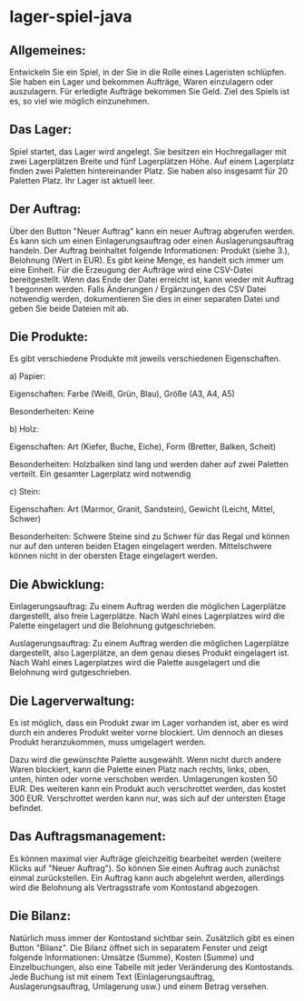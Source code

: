 # lager-spiel-java

## Allgemeines:

Entwickeln Sie ein Spiel, in der Sie in die Rolle eines Lageristen schlüpfen. Sie haben ein Lager und bekommen Aufträge, Waren einzulagern oder auszulagern. Für erledigte Aufträge bekommen Sie Geld. Ziel des Spiels ist es, so viel wie möglich einzunehmen.

## Das Lager:
Spiel startet, das Lager wird angelegt. Sie besitzen ein Hochregallager mit zwei Lagerplätzen Breite und fünf Lagerplätzen Höhe. Auf einem Lagerplatz finden zwei Paletten hintereinander Platz. Sie haben also insgesamt für 20 Paletten Platz. Ihr Lager ist aktuell leer.

## Der Auftrag:
Über den Button "Neuer Auftrag" kann ein neuer Auftrag abgerufen werden. Es kann sich um einen Einlagerungsauftrag oder einen Auslagerungsauftrag handeln. Der Auftrag beinhaltet folgende Informationen: Produkt (siehe 3.), Belohnung (Wert in EUR). 
Es gibt keine Menge, es handelt sich immer um eine Einheit. Für die Erzeugung der Aufträge wird eine CSV-Datei bereitgestellt. 
Wenn das Ende der Datei erreicht ist, kann wieder mit Auftrag 1 begonnen werden. Falls Änderungen / Ergänzungen des CSV Datei notwendig werden, dokumentieren Sie dies in einer separaten Datei und geben Sie beide Dateien mit ab.

## Die Produkte:
Es gibt verschiedene Produkte mit jeweils verschiedenen Eigenschaften.

a) Papier:

Eigenschaften: 
Farbe (Weiß, Grün, Blau), Größe (A3, A4, A5)

Besonderheiten:
Keine

b) Holz:

Eigenschaften:
Art (Kiefer, Buche, Eiche), Form (Bretter, Balken, Scheit)

Besonderheiten: 
Holzbalken sind lang und werden daher auf zwei Paletten verteilt. Ein gesamter Lagerplatz wird notwendig

c) Stein:

Eigenschaften:
Art (Marmor, Granit, Sandstein), Gewicht (Leicht, Mittel, Schwer)

Besonderheiten: 
Schwere Steine sind zu Schwer für das Regal und können nur auf den unteren beiden Etagen eingelagert werden. 
Mittelschwere können nicht in der obersten Etage eingelagert werden.

## Die Abwicklung:
Einlagerungsauftrag: 
Zu einem Auftrag werden die möglichen Lagerplätze dargestellt, also freie Lagerplätze. Nach Wahl eines Lagerplatzes wird die Palette eingelagert und die Belohnung gutgeschrieben.

Auslagerungsauftrag: 
Zu einem Auftrag werden die möglichen Lagerplätze dargestellt, also Lagerplätze, an dem genau dieses Produkt eingelagert ist. Nach Wahl eines Lagerplatzes wird die Palette ausgelagert und die Belohnung wird gutgeschrieben.

## Die Lagerverwaltung:
Es ist möglich, dass ein Produkt zwar im Lager vorhanden ist, aber es wird durch ein anderes Produkt weiter vorne blockiert. Um dennoch an dieses Produkt heranzukommen, muss umgelagert werden. 

Dazu wird die gewünschte Palette ausgewählt. Wenn nicht durch andere Waren blockiert, kann die Palette einen Platz nach rechts, links, oben, unten, hinten oder vorne verschoben werden. Umlagerungen kosten 50 EUR. 
Des weiteren kann ein Produkt auch verschrottet werden, das kostet 300 EUR. Verschrottet werden kann nur, was sich auf der untersten Etage befindet.

## Das Auftragsmanagement:
Es können maximal vier Aufträge gleichzeitig bearbeitet werden (weitere Klicks auf "Neuer Auftrag"). So können Sie einen Auftrag auch zunächst einmal zurückstellen. Ein Auftrag kann auch abgelehnt werden, allerdings wird die Belohnung als Vertragsstrafe vom Kontostand abgezogen.

## Die Bilanz:
Natürlich muss immer der Kontostand sichtbar sein. Zusätzlich gibt es einen Button "Bilanz". Die Bilanz öffnet sich in separatem Fenster und zeigt folgende Informationen: Umsätze (Summe), Kosten (Summe) und Einzelbuchungen, also eine Tabelle mit jeder Veränderung des Kontostands. Jede Buchung ist mit einem Text (Einlagerungsauftrag, Auslagerungsauftrag, Umlagerung usw.) und einem Betrag versehen.
